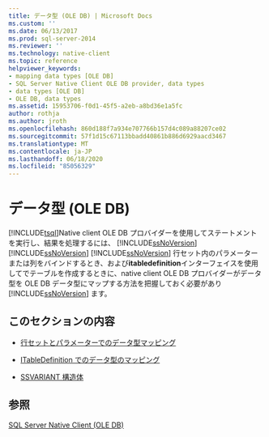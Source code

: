 ```yaml
---
title: データ型 (OLE DB) | Microsoft Docs
ms.custom: ''
ms.date: 06/13/2017
ms.prod: sql-server-2014
ms.reviewer: ''
ms.technology: native-client
ms.topic: reference
helpviewer_keywords:
- mapping data types [OLE DB]
- SQL Server Native Client OLE DB provider, data types
- data types [OLE DB]
- OLE DB, data types
ms.assetid: 15953706-f0d1-45f5-a2eb-a8bd36e1a5fc
author: rothja
ms.author: jroth
ms.openlocfilehash: 860d188f7a934e707766b157d4c089a88207ce02
ms.sourcegitcommit: 57f1d15c67113bbadd40861b886d6929aacd3467
ms.translationtype: MT
ms.contentlocale: ja-JP
ms.lasthandoff: 06/18/2020
ms.locfileid: "85056329"
---
```

# <a name="data-types-ole-db"></a>データ型 (OLE DB)
  [!INCLUDE[tsql](../../includes/tsql-md.md)]Native client OLE DB プロバイダーを使用してステートメントを実行し、結果を処理するには、 [!INCLUDE[ssNoVersion](../../includes/ssnoversion-md.md)] [!INCLUDE[ssNoVersion](../../includes/ssnoversion-md.md)] [!INCLUDE[ssNoVersion](../../includes/ssnoversion-md.md)] 行セット内のパラメーターまたは列をバインドするとき、および**itabledefinition**インターフェイスを使用してでテーブルを作成するときに、native client OLE DB プロバイダーがデータ型を OLE DB データ型にマップする方法を把握しておく必要があり [!INCLUDE[ssNoVersion](../../includes/ssnoversion-md.md)] ます。  
  
## <a name="in-this-section"></a>このセクションの内容  
  
-   [行セットとパラメーターでのデータ型マッピング](data-type-mapping-in-rowsets-and-parameters.md)  
  
-   [ITableDefinition でのデータ型のマッピング](data-type-mapping-in-itabledefinition.md)  
  
-   [SSVARIANT 構造体](ssvariant-structure.md)  
  
## <a name="see-also"></a>参照  
 [SQL Server Native Client &#40;OLE DB&#41;](../native-client/ole-db/sql-server-native-client-ole-db.md)  
  
  
